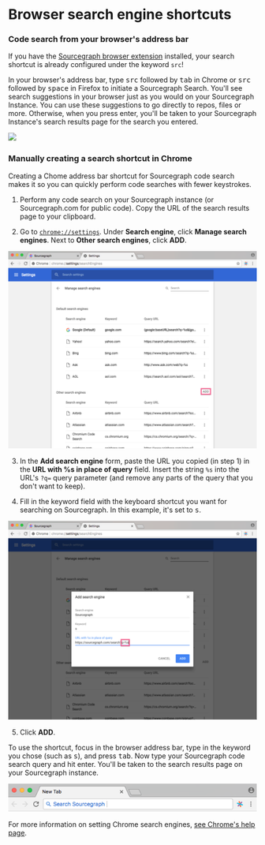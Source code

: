 # Browser search engine shortcuts

### Code search from your browser's address bar

If you have the [Sourcegraph browser extension](/integration/browser_extension.md) installed, your search shortcut is already configured under the keyword `src`!

In your browser's address bar, type <kbd>src</kbd> followed by <kbd>tab</kbd> in Chrome or <kbd>src</kbd> followed by <kbd>space</kbd> in Firefox to initiate a Sourcegraph Search. You'll see search suggestions in your browser just as you would on your Sourcegraph Instance. You can use these suggestions to go directly to repos, files or more. Otherwise, when you press enter, you'll be taken to your Sourcegraph Instance's search results page for the search you entered.

<img src="img/SearchShortcut.gif" />

### Manually creating a search shortcut in Chrome

Creating a Chome address bar shortcut for Sourcegraph code search makes it so you can quickly perform code searches with fewer keystrokes.

1.  Perform any code search on your Sourcegraph instance (or Sourcegraph.com for public code). Copy the URL of the search results page to your clipboard.

2.  Go to [`chrome://settings`](chrome://settings.md). Under **Search engine**, click **Manage search engines**. Next to **Other search engines**, click **ADD**.

<img src="img/AddButton.png"/>

3.  In the **Add search engine** form, paste the URL you copied (in step 1) in the **URL with %s in place of query** field. Insert the string `%s` into the URL's `?q=` query parameter (and remove any parts of the query that you don't want to keep).

4.  Fill in the keyword field with the keyboard shortcut you want for searching on Sourcegraph. In this example, it's set to <kbd>s</kbd>.

<img src="img/Replace.png"/>

5.  Click **ADD**.

To use the shortcut, focus in the browser address bar, type in the keyword you chose (such as <kbd>s</kbd>), and press <kbd>tab</kbd>. Now type your Sourcegraph code search query and hit enter. You'll be taken to the search results page on your Sourcegraph instance.

<img src="img/KeyboardShortcut.png"/>

For more information on setting Chrome search engines, [see Chrome's help page](https://support.google.com/chrome/answer/95426?co=GENIE.Platform%3DDesktop&hl=en).
